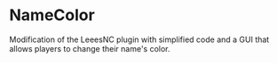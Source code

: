# NameColor
Modification of the LeeesNC plugin with simplified code and a GUI that allows players to change their name's color.
